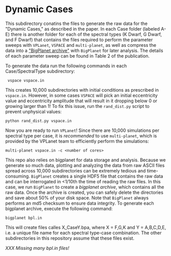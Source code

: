 # Dynamic Cases

This subdirectory conatins the files to generate the raw data for the "Dynamic Cases," as described in the paper. In each Case folder (labeled A-E) there is another folder for each of the spectral types (K Dwarf, G Dwarf, and F Dwarf) that contains the files required to perform the parameter sweeps with `VPLanet`, `VSPACE` and `multi-planet`, as well as compress the data into a ["BigPlanet archive"](https://virtualplanetarylaboratory.github.io/bigplanet/filetypes.html) with `BigPlanet` for later analysis. The details of each parameter sweep can be found in Table 2 of the publication.

To generate the data run the following commands  in each Case/SpectralType subdirectory:

```
 vspace vspace.in
```

This creates 10,000 subdirectories with initial conditions as prescribed in ``vspace.in``. However, in some cases ``VSPACE`` will pick an initial eccentricity value and eccentricity amplitude that will result in it dropping below 0 or growing larger than 1! To fix this issue, run the ``rand_dist.py`` script to prevent unphysical values:

```
python rand_dist.py vspace.in
```

Now you are ready to run ``VPLanet``! Since there are 10,000 simulations per spectral type per case, it is _recommended_ to use ``multi-planet``, which is provided by the VPLanet team to efficiently perform the simulations:

```
multi-planet vspace.in -c <number of cores>
```

This repo also relies on bigplanet for data storage and analysis. Because we generate so much data, plotting and analyzing the data from raw ASCII files spread across 10,000 subdirectories can be extremely tedious and time-consuming. ``BigPlanet`` creates a single HDF5 file that contains the raw data and can be interrogated in <1/10th the time of reading the raw files. In this case, we run ``BigPlanet`` to create a _bigplanet archive_, which contains all the raw data. Once the archive is created, you can safely delete the directories and save about 50% of your disk space. Note that ``BigPlanet`` always performs an md5 checksum to ensure data integrity. To generate each bigplanet archive, execute the following command:

```
bigplanet bpl.in
```

This will create files calles X_CaseY.bpa, where X = F,G,K and Y = A,B,C,D,E, i.e. a unique file name for each spectral type-case combination. The other subdirectories in this repository assume that these files exist.

_XXX Missing many bpl.in files!_
